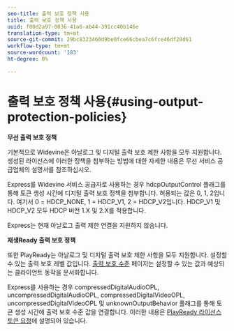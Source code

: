 ```yaml
---
seo-title: 출력 보호 정책 사용
title: 출력 보호 정책 사용
uuid: f00d2a97-0036-41a6-ab44-391cc40b146e
translation-type: tm+mt
source-git-commit: 29bc8323460d9be0fce66cbea7c6fce46df20d61
workflow-type: tm+mt
source-wordcount: '183'
ht-degree: 0%

---
```



# 출력 보호 정책 사용{#using-output-protection-policies}

**무선 출력 보호 정책**

기본적으로 Widevine은 아날로그 및 디지털 출력 보호 제한 사항을 모두 지원합니다. 생성된 라이선스에 이러한 정책을 첨부하는 방법에 대한 자세한 내용은 무선 서비스 공급업체의 설명서를 참조하십시오.

Express를 Widevine 서비스 공급자로 사용하는 경우 hdcpOutputControl 플래그를 통해 토큰 생성 시간에 디지털 출력 보호 정책을 첨부합니다.
허용되는 값은 0, 1, 2입니다. 여기서 0 = HDCP_NONE, 1 = HDCP_V1, 2 = HDCP_V2입니다. HDCP_V1 및 HDCP_V2 모두 HDCP 버전 1.X 및 2.X를 적용합니다.

Express는 현재 아날로그 출력 제한 연결을 지원하지 않습니다.

**재생Ready 출력 보호 정책**

또한 PlayReady는 아날로그 및 디지털 출력 보호 제한 사항을 모두 지원합니다. 설정할 수 있는 출력 보호 레벨 값입니다. [출력 보호 수준](https://msdn.microsoft.com/en-us/library/dn468831.aspx) 페이지는 설정할 수 있는 값과 예상되는 클라이언트 동작을 문서화합니다.

Express를 사용하는 경우 compressedDigitalAudioOPL, uncompressedDigitalAudioOPL, compressedDigitalVideoOPL, uncompressedDigitalVideoOPL 및 unknownOutputBehavior 플래그를 통해 토큰 생성 시간에 출력 보호 수준 값을 연결합니다. 이러한 내용은 [PlayReady 라이선스 토큰 요청](https://www.expressplay.com/developer/restapi/#playready-license-token-request)에 설명되어 있습니다.
